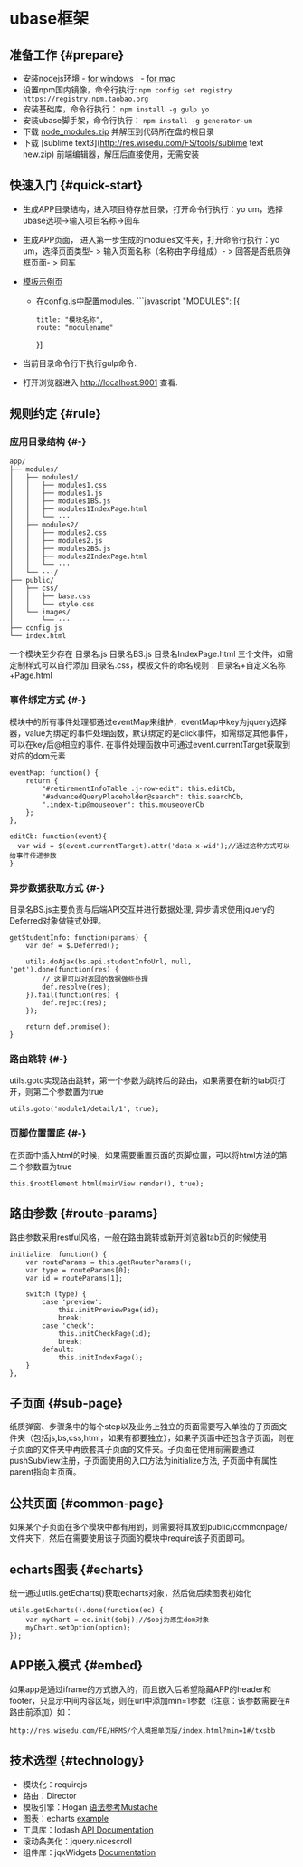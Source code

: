 # ubase框架

## 准备工作 {#prepare}

* 安装nodejs环境 -
  [for windows](http://res.wisedu.com/FS/tools/node-v5.6.0-x64.msi) \| - [for mac](http://res.wisedu.com/FS/tools/node-v6.3.0.pkg)
* 设置npm国内镜像，命令行执行:
  `npm config set registry https://registry.npm.taobao.org`
* 安装基础库，命令行执行：
  `npm install -g gulp yo`
* 安装ubase脚手架，命令行执行：
  `npm install -g generator-um`
* 下载 [node\_modules.zip](http://res.wisedu.com/FS/tools/node_modules.zip) 并解压到代码所在盘的根目录
* 下载 [sublime text3](http://res.wisedu.com/FS/tools/sublime text new.zip) 前端编辑器，解压后直接使用，无需安装

## 快速入门 {#quick-start}

* 生成APP目录结构，进入项目待存放目录，打开命令行执行：yo um，选择ubase选项-&gt;输入项目名称-&gt;回车
* 生成APP页面， 进入第一步生成的modules文件夹，打开命令行执行：yo um，选择页面类型-
  &gt;
  输入页面名称（名称由字母组成）-
  &gt;
  回答是否纸质弹框页面-
  &gt;
  回车
* [模板示例页](http://res.wisedu.com/FS/feType)

  * 在config.js中配置modules.
    \`\`\`javascript
    "MODULES": \[{
    ```
    title: "模块名称",
    route: "modulename"
    ```

      }\]

* 当前目录命令行下执行gulp命令.
* 打开浏览器进入
  [http://localhost:9001](http://localhost:9001/)
  查看.

## 规则约定 {#rule}

### 应用目录结构 {#-}

```
app/
├── modules/
│   ├── modules1/
│   │   ├── modules1.css
│   │   ├── modules1.js
│   │   ├── modules1BS.js
│   │   ├── modules1IndexPage.html
│   │   └── ···
│   ├── modules2/
│   │   ├── modules2.css
│   │   ├── modules2.js
│   │   ├── modules2BS.js
│   │   ├── modules2IndexPage.html
│   │   └── ···
│   └── ···/
├── public/
│   ├── css/
│   │   ├── base.css
│   │   └── style.css
│   └── images/
│       └── ···
├── config.js
└── index.html
```

一个模块至少存在 目录名.js 目录名BS.js 目录名IndexPage.html 三个文件，如需定制样式可以自行添加 目录名.css，模板文件的命名规则：目录名+自定义名称+Page.html

### 事件绑定方式 {#-}

模块中的所有事件处理都通过eventMap来维护，eventMap中key为jquery选择器，value为绑定的事件处理函数，默认绑定的是click事件，如需绑定其他事件，可以在key后@相应的事件. 在事件处理函数中可通过event.currentTarget获取到对应的dom元素

```
eventMap: function() {
    return {
        "#retirementInfoTable .j-row-edit": this.editCb,
        "#advancedQueryPlaceholder@search": this.searchCb,
        ".index-tip@mouseover": this.mouseoverCb
    };
},
```

```
editCb: function(event){
  var wid = $(event.currentTarget).attr('data-x-wid');//通过这种方式可以给事件传递参数
}
```

### 异步数据获取方式 {#-}

目录名BS.js主要负责与后端API交互并进行数据处理, 异步请求使用jquery的Deferred对象做链式处理。

```
getStudentInfo: function(params) {
    var def = $.Deferred();

    utils.doAjax(bs.api.studentInfoUrl, null, 'get').done(function(res) {
        // 这里可以对返回的数据做些处理
        def.resolve(res);
    }).fail(function(res) {
        def.reject(res);
    });

    return def.promise();
}
```

### 路由跳转 {#-}

utils.goto实现路由跳转，第一个参数为跳转后的路由，如果需要在新的tab页打开，则第二个参数置为true

```
utils.goto('module1/detail/1', true);
```

### 页脚位置置底 {#-}

在页面中插入html的时候，如果需要重置页面的页脚位置，可以将html方法的第二个参数置为true

```
this.$rootElement.html(mainView.render(), true);
```

## 路由参数 {#route-params}

路由参数采用restful风格，一般在路由跳转或新开浏览器tab页的时候使用

```
initialize: function() {
    var routeParams = this.getRouterParams();
    var type = routeParams[0];
    var id = routeParams[1];

    switch (type) {
        case 'preview':
            this.initPreviewPage(id);
            break;
        case 'check':
            this.initCheckPage(id);
            break;
        default:
            this.initIndexPage();
    }
},
```

## 子页面 {#sub-page}

纸质弹窗、步骤条中的每个step以及业务上独立的页面需要写入单独的子页面文件夹（包括js,bs,css,html，如果有都要独立），如果子页面中还包含子页面，则在子页面的文件夹中再嵌套其子页面的文件夹。子页面在使用前需要通过pushSubView注册，子页面使用的入口方法为initialize方法, 子页面中有属性parent指向主页面。

## 公共页面 {#common-page}

如果某个子页面在多个模块中都有用到，则需要将其放到public/commonpage/文件夹下，然后在需要使用该子页面的模块中require该子页面即可。

## echarts图表 {#echarts}

统一通过utils.getEcharts\(\)获取echarts对象，然后做后续图表初始化

```
utils.getEcharts().done(function(ec) {
    var myChart = ec.init($obj);//$obj为原生dom对象
    myChart.setOption(option);
});
```

## APP嵌入模式 {#embed}

如果app是通过iframe的方式嵌入的，而且嵌入后希望隐藏APP的header和footer，只显示中间内容区域，则在url中添加min=1参数（注意：该参数需要在\#路由前添加）如：

```
http://res.wisedu.com/FE/HRMS/个人填报单页版/index.html?min=1#/txsbb
```

## 技术选型 {#technology}

* 模块化：requirejs
* 路由：Director
* 模板引擎：Hogan
  [语法参考Mustache](http://blog.csdn.net/p569354158/article/details/8085595)
* 图表：echarts
  [example](http://echarts.baidu.com/examples.html)
* 工具库：lodash
  [API Documentation](https://lodash.com/docs)
* 滚动条美化：jquery.nicescroll
* 组件库：jqxWidgets
  [Documentation](http://www.jqwidgets.com/jquery-widgets-documentation/)



